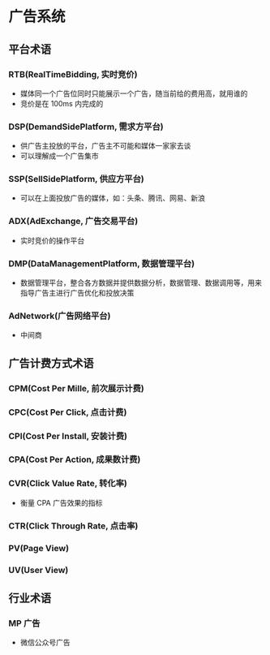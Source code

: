 # 广告系统

## 平台术语

### RTB(RealTimeBidding, 实时竞价)

- 媒体同一个广告位同时只能展示一个广告，随当前给的费用高，就用谁的
- 竞价是在 100ms 内完成的

### DSP(DemandSidePlatform, 需求方平台)

- 供广告主投放的平台，广告主不可能和媒体一家家去谈
- 可以理解成一个广告集市

### SSP(SellSidePlatform, 供应方平台)

- 可以在上面投放广告的媒体，如：头条、腾讯、网易、新浪

### ADX(AdExchange, 广告交易平台)

- 实时竞价的操作平台

### DMP(DataManagementPlatform, 数据管理平台)

- 数据管理平台，整合各方数据并提供数据分析，数据管理、数据调用等，用来指导广告主进行广告优化和投放决策

### AdNetwork(广告网络平台)

- 中间商

## 广告计费方式术语

### CPM(Cost Per Mille, 前次展示计费)

### CPC(Cost Per Click, 点击计费)

### CPI(Cost Per Install, 安装计费)

### CPA(Cost Per Action, 成果数计费)

### CVR(Click Value Rate, 转化率)

- 衡量 CPA 广告效果的指标

### CTR(Click Through Rate, 点击率)

### PV(Page View)

### UV(User View)

## 行业术语

### MP 广告

- 微信公众号广告
